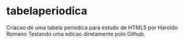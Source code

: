 # tabelaperiodica
Criacao de uma tabela periodica para estudo de HTML5 por Haroldo Romano
Testando uma edicao diretamente polo Github.
